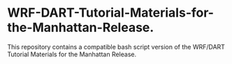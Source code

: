 # WRF-DART-Tutorial-Materials-for-the-Manhattan-Release.
This repository contains a compatible bash script version of the WRF/DART Tutorial Materials for the Manhattan Release.
